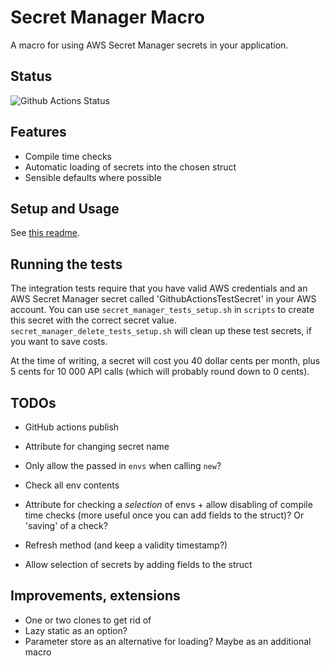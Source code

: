 # Secret Manager Macro

A macro for using AWS Secret Manager secrets in your application.

## Status

![Github Actions Status](https://github.com/VanOvermeire/secret-manager-macro/actions/workflows/github-deploy.yml/badge.svg)

## Features

- Compile time checks
- Automatic loading of secrets into the chosen struct
- Sensible defaults where possible

## Setup and Usage

See [this readme](./secret-manager-macro/README.md).

## Running the tests

The integration tests require that you have valid AWS credentials and an AWS Secret Manager secret called 'GithubActionsTestSecret' in your AWS account.
You can use `secret_manager_tests_setup.sh` in `scripts` to create this secret with the correct secret value. 
`secret_manager_delete_tests_setup.sh` will clean up these test secrets, if you want to save costs.

At the time of writing, a secret will cost you 40 dollar cents per month, plus 5 cents for 10 000 API calls (which will probably round down to 0 cents).

## TODOs

- GitHub actions publish

- Attribute for changing secret name
- Only allow the passed in `envs` when calling `new`?
- Check all env contents
- Attribute for checking a *selection* of envs + allow disabling of compile time checks (more useful once you can add fields to the struct)? Or 'saving' of a check?
- Refresh method (and keep a validity timestamp?)
- Allow selection of secrets by adding fields to the struct

## Improvements, extensions

- One or two clones to get rid of
- Lazy static as an option?
- Parameter store as an alternative for loading? Maybe as an additional macro
